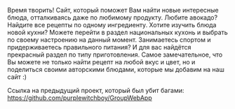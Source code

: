 Время творить!
Сайт, который поможет Вам найти новые интересные блюда, отталкиваясь даже по любимому продукту. Любите авокадо? Найдите все рецепты по одному ингредиенту.
Хотите изучить блюда новой кухни? Можете перейти в раздел национальных кухонь и выбрать по своему настроению на данный момент.
Занимаетесь спортом и придерживаетесь правильного питания? И для вас найдётся прекрасный раздел по типу приготовления.
Самое замечательное, что Вы можете не только найти рецепт на любой вкус и цвет, но и поделиться своими авторскими блюдами, которые мы добавим на наш сайт :)

Ссылка на предыдущий проект, который был убит багами: https://github.com/purplewitchboy/GroupWebApp
